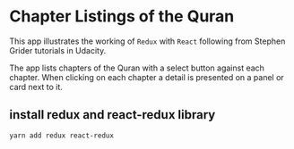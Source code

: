 # Chapter Listings of the Quran

This app illustrates the working of `Redux` with `React` following from Stephen Grider tutorials in Udacity.

The app lists chapters of the Quran with a select button against each chapter. When clicking on each chapter a detail is presented on a panel or card next to it. 

## install redux and react-redux library

```
yarn add redux react-redux
```
